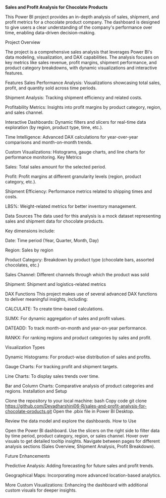 **Sales and Profit Analysis for Chocolate Products**

This Power BI project provides an in-depth analysis of sales, shipment, and profit metrics for a chocolate product company. The dashboard is designed to give users a clear understanding of the company's performance over time, enabling data-driven decision-making.

Project Overview

The project is a comprehensive sales analysis that leverages Power BI's data modeling, visualization, and DAX capabilities. The analysis focuses on key metrics like sales revenue, profit margins, shipment performance, and product category breakdowns, with dynamic visualizations and interactive features.

Features
Sales Performance Analysis: Visualizations showcasing total sales, profit, and quantity sold across time periods.

Shipment Analysis: Tracking shipment efficiency and related costs.

Profitability Metrics: Insights into profit margins by product category, region, and sales channel.

Interactive Dashboards: Dynamic filters and slicers for real-time data exploration (by region, product type, time, etc.).

Time Intelligence: Advanced DAX calculations for year-over-year comparisons and month-on-month trends.

Custom Visualizations: Histograms, gauge charts, and line charts for performance monitoring.
Key Metrics

Sales: Total sales amount for the selected period.

Profit: Profit margins at different granularity levels (region, product category, etc.).

Shipment Efficiency: Performance metrics related to shipping times and costs.

LBS%: Weight-related metrics for better inventory management.

Data Sources
The data used for this analysis is a mock dataset representing sales and shipment data for chocolate products. 

Key dimensions include:

Date: Time period (Year, Quarter, Month, Day)

Region: Sales by region

Product Category: Breakdown by product type (chocolate bars, assorted chocolates, etc.)

Sales Channel: Different channels through which the product was sold

Shipment: Shipment and logistics-related metrics


DAX Functions
This project makes use of several advanced DAX functions to deliver meaningful insights, including:

CALCULATE: To create time-based calculations.

SUMX: For dynamic aggregation of sales and profit values.

DATEADD: To track month-on-month and year-on-year performance.

RANKX: For ranking regions and product categories by sales and profit.

Visualization Types

Dynamic Histograms: For product-wise distribution of sales and profits.

Gauge Charts: For tracking profit and shipment targets.

Line Charts: To display sales trends over time.

Bar and Column Charts: Comparative analysis of product categories and regions.
Installation and Setup

Clone the repository to your local machine:
bash
Copy code
git clone https://github.com/Devadharshini06-R/sales-and-profit-analysis-for-chocolate-products.git
Open the .pbix file in Power BI Desktop.

Review the data model and explore the dashboards.
How to Use

Open the Power BI dashboard.
Use the slicers on the right side to filter data by time period, product category, region, or sales channel.
Hover over visuals to get detailed tooltip insights.
Navigate between pages for different analysis sections (Sales Overview, Shipment Analysis, Profit Breakdown).

Future Enhancements

Predictive Analysis: Adding forecasting for future sales and profit trends.

Geographical Maps: Incorporating more advanced location-based analytics.

More Custom Visualizations: Enhancing the dashboard with additional custom visuals for deeper insights.


